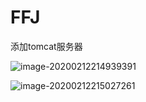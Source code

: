 # FFJ

添加tomcat服务器

![image-20200212214939391](C:\Users\12492\AppData\Roaming\Typora\typora-user-images\image-20200212214939391.png)

![image-20200212215027261](C:\Users\12492\AppData\Roaming\Typora\typora-user-images\image-20200212215027261.png)